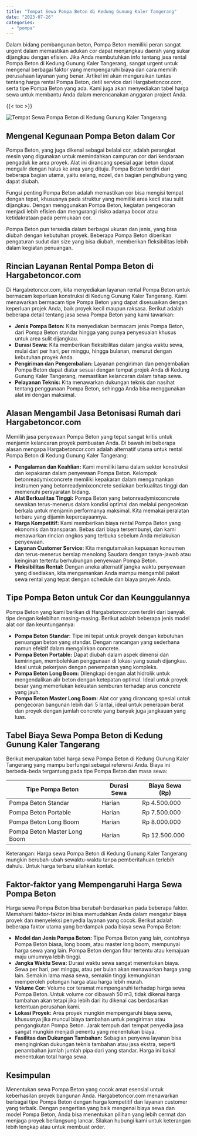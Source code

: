 ```yaml
---
title: "Tempat Sewa Pompa Beton di Kedung Gunung Kaler Tangerang"
date: "2023-07-26"
categories: 
  - "pompa"
---
```




Dalam bidang pembangunan beton, Pompa Beton memiliki peran sangat urgent dalam memastikan adukan cor dapat menjangkau daerah yang sukar dijangkau dengan efisien. Jika Anda membutuhkan info tentang jasa rental Pompa Beton di Kedung Gunung Kaler Tangerang, sangat urgent untuk mengenal berbagai faktor yang mempengaruhi biaya dan cara memilih perusahaan layanan yang benar. Artikel ini akan menguraikan tuntas tentang harga rental Pompa Beton, detil service dari Hargabetoncor.com, serta tipe Pompa Beton yang ada. Kami juga akan menyediakan tabel harga sewa untuk membantu Anda dalam merencanakan anggaran project Anda.

{{< toc >}}

![Tempat Sewa Pompa Beton di Kedung Gunung Kaler Tangerang](https://hargareadymixid.github.io/pompa/concrete-pump%20(2).png)

## Mengenal Kegunaan Pompa Beton dalam Cor

Pompa Beton, yang juga dikenal sebagai belalai cor, adalah perangkat mesin yang digunakan untuk memindahkan campuran cor dari kendaraan pengaduk ke area proyek. Alat ini dirancang spesial agar beton dapat mengalir dengan halus ke area yang dituju. Pompa Beton terdiri dari beberapa bagian utama, yaitu selang, nozel, dan bagian penghubung yang dapat diubah.

Fungsi penting Pompa Beton adalah memastikan cor bisa mengisi tempat dengan tepat, khususnya pada struktur yang memiliki area kecil atau sulit dijangkau. Dengan menggunakan Pompa Beton, kegiatan pengecoran menjadi lebih efisien dan mengurangi risiko adanya bocor atau ketidakrataan pada permukaan cor.

Pompa Beton pun tersedia dalam berbagai ukuran dan jenis, yang bisa diubah dengan kebutuhan proyek. Beberapa Pompa Beton diberikan pengaturan sudut dan size yang bisa diubah, memberikan fleksibilitas lebih dalam kegiatan penuangan.

## Rincian Layanan Rental Pompa Beton di Hargabetoncor.com

Di Hargabetoncor.com, kita menyediakan layanan rental Pompa Beton untuk bermacam keperluan konstruksi di Kedung Gunung Kaler Tangerang. Kami menawarkan bermacam tipe Pompa Beton yang dapat disesuaikan dengan keperluan projek Anda, baik proyek kecil maupun raksasa. Berikut adalah beberapa detail tentang jasa sewa Pompa Beton yang kami tawarkan:

- **Jenis Pompa Beton:** Kita menyediakan bermacam jenis Pompa Beton, dari Pompa Beton standar hingga yang punya penyesuaian khusus untuk area sulit dijangkau.
- **Durasi Sewa:** Kita memberikan fleksibilitas dalam jangka waktu sewa, mulai dari per hari, per minggu, hingga bulanan, menurut dengan kebutuhan proyek Anda.
- **Pengiriman dan Pengembalian:** Layanan pengiriman dan pengembalian Pompa Beton dapat diatur sesuai dengan tempat projek Anda di Kedung Gunung Kaler Tangerang, memastikan kelancaran dalam tahap sewa.
- **Pelayanan Teknis:** Kita menawarkan dukungan teknis dan nasihat tentang penggunaan Pompa Beton, sehingga Anda bisa menggunakan alat ini dengan maksimal.

## Alasan Mengambil Jasa Betonisasi Rumah dari Hargabetoncor.com

Memilih jasa penyewaan Pompa Beton yang tepat sangat kritis untuk menjamin kelancaran proyek pembuatan Anda. Di bawah ini beberapa alasan mengapa Hargabetoncor.com adalah alternatif utama untuk rental Pompa Beton di Kedung Gunung Kaler Tangerang:

- **Pengalaman dan Keahlian:** Kami memiliki lama dalam sektor konstruksi dan kepakaran dalam penyewaan Pompa Beton. Kelompok betonreadymixconcrete memiliki kepakaran dalam mengamankan instrumen yang betonreadymixconcrete sediakan berkualitas tinggi dan memenuhi persyaratan bidang.
- **Alat Berkualitas Tinggi:** Pompa Beton yang betonreadymixconcrete sewakan terus-menerus dalam kondisi optimal dan melalui pengecekan berkala untuk menjamin performanya maksimal. Kita memakai peralatan terbaru yang dijamin kepercayaannya.
- **Harga Kompetitif:** Kami memberikan biaya rental Pompa Beton yang ekonomis dan transparan. Bebas dari biaya tersembunyi, dan kami menawarkan rincian ongkos yang terbuka sebelum Anda melakukan penyewaan.
- **Layanan Customer Service:** Kita mengutamakan kepuasan konsumen dan terus-menerus bersiap menolong Saudara dengan tanya-jawab atau keinginan tertentu berhubungan penyewaan Pompa Beton.
- **Fleksibilitas Rental:** Dengan aneka alternatif jangka waktu penyewaan yang disediakan, kita mengamankan Anda mampu mengambil paket sewa rental yang tepat dengan schedule dan biaya proyek Anda.

## Tipe Pompa Beton untuk Cor dan Keunggulannya

Pompa Beton yang kami berikan di Hargabetoncor.com terdiri dari banyak tipe dengan kelebihan masing-masing. Berikut adalah beberapa jenis model alat cor dan keuntungannya:

- **Pompa Beton Standar:** Tipe ini tepat untuk proyek dengan kebutuhan penuangan beton yang standar. Dengan rancangan yang sederhana namun efektif dalam mengalirkan concrete.
- **Pompa Beton Portable:** Dapat diubah dalam aspek dimensi dan kemiringan, membolehkan penggunaan di lokasi yang susah dijangkau. Ideal untuk pekerjaan dengan penempatan yang kompleks.
- **Pompa Beton Long Boom:** Dilengkapi dengan alat hidrolik untuk mengendalikan alir beton dengan ketepatan optimal. Ideal untuk proyek besar yang memerlukan kekuatan semburan terhadap arus concrete yang jauh.
- **Pompa Beton Master Long Boom:** Alat cor yang dirancang spesial untuk pengecoran bangunan lebih dari 5 lantai, ideal untuk penerapan berat dan proyek dengan jumlah concrete yang banyak juga jangkauan yang luas.

## Tabel Biaya Sewa Pompa Beton di Kedung Gunung Kaler Tangerang

Berikut merupakan tabel harga sewa Pompa Beton di Kedung Gunung Kaler Tangerang yang mampu berfungsi sebagai referensi Anda. Biaya ini berbeda-beda tergantung pada tipe Pompa Beton dan masa sewa:

| Tipe Pompa Beton | Durasi Sewa | Biaya Sewa (Rp) |
| --- | --- | --- |
| Pompa Beton Standar | Harian | Rp 4.500.000 |
| Pompa Beton Portable | Harian | Rp 7.500.000 |
| Pompa Beton Long Boom | Harian | Rp 8.000.000 |
| Pompa Beton Master Long Boom | Harian | Rp 12.500.000 |

Keterangan: Harga sewa Pompa Beton di Kedung Gunung Kaler Tangerang mungkin berubah-ubah sewaktu-waktu tanpa pemberitahuan terlebih dahulu. Untuk harga terbaru silahkan kontak.

## Faktor-faktor yang Mempengaruhi Harga Sewa Pompa Beton

Harga sewa Pompa Beton bisa berubah berdasarkan pada beberapa faktor. Memahami faktor-faktor ini bisa memudahkan Anda dalam mengatur biaya proyek dan menyeleksi penyedia layanan yang cocok. Berikut adalah beberapa faktor utama yang berdampak pada biaya sewa Pompa Beton:

- **Model dan Jenis Pompa Beton:** Tipe Pompa Beton yang lain, contohnya Pompa Beton biasa, long boom, atau master long boom, mempunyai harga sewa yang lain. Pompa Beton dengan fitur tertentu atau kemajuan maju umumnya lebih tinggi.
- **Jangka Waktu Sewa:** Durasi waktu sewa sangat menentukan biaya. Sewa per hari, per minggu, atau per bulan akan menawarkan harga yang lain. Semakin lama masa sewa, semakin tinggi kemungkinan memperoleh potongan harga atau harga lebih murah.
- **Volume Cor:** Volume cor teramat mempengaruhi terhadap harga sewa Pompa Beton. Untuk volume cor dibawah 50 m3, tidak dikenai harga tambahan akan tetapi jika lebih dari itu dikenai cas berdasarkan ketentuan perusahan kami.
- **Lokasi Proyek:** Area proyek mungkin mempengaruhi biaya sewa, khususnya jika muncul biaya tambahan untuk pengiriman atau pengangkutan Pompa Beton. Jarak tempuh dari tempat penyedia jasa sangat mungkin menjadi penentu yang menentukan biaya.
- **Fasilitas dan Dukungan Tambahan:** Sebagian penyewa layanan bisa menginginkan dukungan teknis tambahan atau jasa ekstra, seperti penambahan jumlah jumlah pipa dari yang standar. Harga ini bakal menentukan total harga sewa.

## Kesimpulan

Menentukan sewa Pompa Beton yang cocok amat esensial untuk keberhasilan proyek bangunan Anda. Hargabetoncor.com menawarkan berbagai tipe Pompa Beton dengan harga kompetitif dan layanan customer yang terbaik. Dengan pengertian yang baik mengenai biaya sewa dan model Pompa Beton, Anda bisa menentukan pilihan yang lebih cermat dan menjaga proyek berlangsung lancar. Silakan hubungi kami untuk keterangan lebih lengkap atau untuk membuat order.
